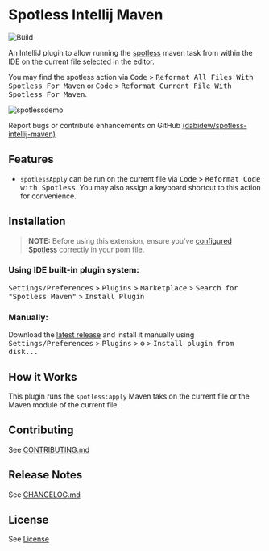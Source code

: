 # Spotless Intellij Maven

![Build](https://github.com/ragurney/spotless/workflows/Build/badge.svg)
<!-- TODO, actually make a plugin [![Version](https://img.shields.io/jetbrains/plugin/v/18321.svg)](https://plugins.jetbrains.com/plugin/18321)
[![Downloads](https://img.shields.io/jetbrains/plugin/d/18321.svg)](https://plugins.jetbrains.com/plugin/18321)-->

<!-- Plugin description -->
An IntelliJ plugin to allow running the [spotless](https://github.com/diffplug/spotless) maven task
from within the IDE on the current file selected in the editor. 

You may find the spotless action via <kbd>Code</kbd> > <kbd>Reformat All Files With Spotless For Maven</kbd> or <kbd>Code</kbd> > <kbd>Reformat Current File With Spotless For Maven</kbd>.

![spotlessdemo](https://user-images.githubusercontent.com/15261525/147841908-d5cc3bda-56c8-4cbd-ba29-13ebe29f6a1d.gif)

Report bugs or contribute enhancements on GitHub [(dabidew/spotless-intellij-maven)](https://github.com/dabidew/spotless-intellij-maven)
<!-- Plugin description end -->

## Features
* `spotlessApply` can be run on the current file via <kbd>Code</kbd> > <kbd>Reformat Code with Spotless</kbd>.
  You may also assign a keyboard shortcut to this action for convenience.

## Installation
>**NOTE:** Before using this extension, ensure you've [configured Spotless](https://github.com/diffplug/spotless/tree/main/plugin-maven)
correctly in your pom file.

### Using IDE built-in plugin system:

  <kbd>Settings/Preferences</kbd> > <kbd>Plugins</kbd> > <kbd>Marketplace</kbd> > <kbd>Search for "Spotless Maven"</kbd> >
  <kbd>Install Plugin</kbd>

### Manually:

  Download the [latest release](https://github.com/dabidew/spotless-intellij-maven/releases/latest) and install it manually using
  <kbd>Settings/Preferences</kbd> > <kbd>Plugins</kbd> > <kbd>⚙️</kbd> > <kbd>Install plugin from disk...</kbd>

## How it Works
This plugin runs the `spotless:apply` Maven taks on the current file or the Maven module of the current file.
## Contributing
See [CONTRIBUTING.md](CONTRIBUTING.md)

## Release Notes
See [CHANGELOG.md](CHANGELOG.md)

## License
See [License](LICENSE)